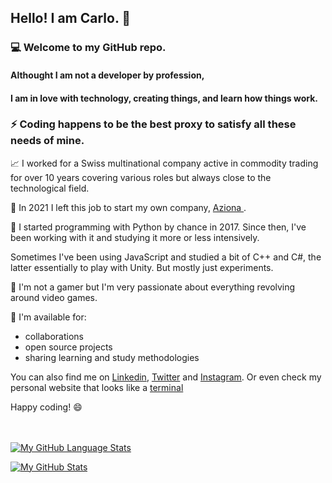 ## Hello! I am Carlo. :wave:
### :computer: Welcome to my GitHub repo. 
#### Althought I am not a developer by profession, 
#### I am in love with technology, creating things, and learn how things work.
### :zap: Coding happens to be the best proxy to satisfy all these needs of mine. 

:chart_with_upwards_trend: I worked for a Swiss multinational company active in commodity trading for over 10 years covering various roles but always close to the technological field.

:rocket: In 2021 I left this job to start my own company, <a href="https://www.azionadigitale.com/" target = "_blank"> Aziona </a>.

:snake: I started programming with Python by chance in 2017. Since then, I've been working with it and studying it more or less intensively.

Sometimes I've been using JavaScript and studied a bit of C++ and C#, the latter essentially to play with Unity. But mostly just experiments.

:space_invader: I'm not a gamer but I'm very passionate about  everything revolving around video games. 

:floppy_disk: I'm available for:
- collaborations
- open source projects
- sharing learning and study methodologies

You can also find me on <a href="https://www.linkedin.com/in/carloocchiena/" target="blank">Linkedin</a>, <a href="https://twitter.com/carloocchiena" target="_blank">Twitter</a>
and <a href="https://www.instagram.com/carloocchiena/" target="_blank">Instagram</a>. 
Or even check my personal website that looks like a <a href="https://www.carloocchiena.com" target = "_blank">terminal</a>

Happy coding! :smile:
<br>
<br>
<br>

[![My GitHub Language Stats](https://github-readme-stats.vercel.app/api/top-langs/?username=carloocchiena&langs_count=5&theme=white)]()

[![My GitHub Stats](https://github-readme-stats.vercel.app/api/?username=carloocchiena&count_private=true&theme=white&showicons=true)]()



